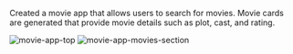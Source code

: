 Created a movie app that allows users to search for movies. Movie cards are generated that provide movie details such as plot, cast, and rating.

![movie-app-top](https://user-images.githubusercontent.com/80119466/120337500-fe3b4400-c2b8-11eb-9780-e8899d513c5e.png)
![movie-app-movies-section](https://user-images.githubusercontent.com/80119466/120337514-009d9e00-c2b9-11eb-8b2b-5015b2fb8559.png)
